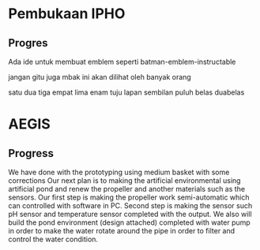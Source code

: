 
# Pembukaan IPHO

## Progres
Ada ide untuk membuat emblem seperti batman-emblem-instructable


jangan gitu juga mbak
ini akan dilihat oleh banyak orang

satu dua tiga
empat lima enam
tuju lapan sembilan
puluh belas duabelas

# AEGIS

## Progress

We have done with the prototyping using medium basket with some corrections
Our next plan is to making the artificial environmental using artificial pond and renew the propeller and another materials such as the sensors. Our first step is making the propeller work semi-automatic which can controlled with software in PC. Second step is making the sensor such pH sensor and temperature sensor completed with the output. 
We also will build the pond environment (design attached) completed with water pump in order to make the water rotate around the pipe in order to filter and control the water condition. 

